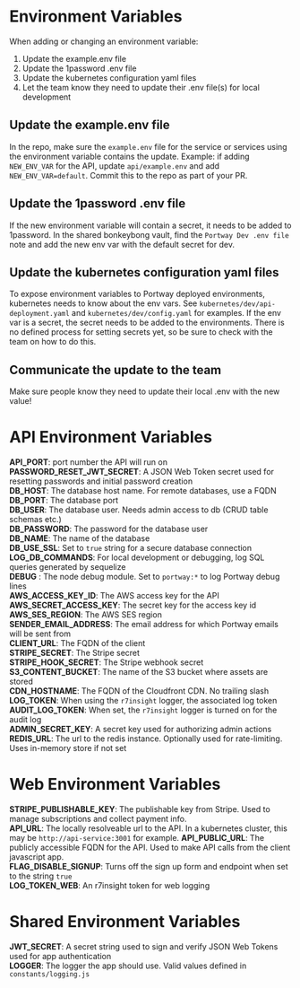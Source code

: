 # Environment Variables

When adding or changing an environment variable:
1. Update the example.env file
1. Update the 1password .env file
1. Update the kubernetes configuration yaml files
1. Let the team know they need to update their .env file(s) for local development

## Update the example.env file
In the repo, make sure the `example.env` file for the service or services using the environment
variable contains the update. Example: if adding `NEW_ENV_VAR` for the API, update `api/example.env`
and add `NEW_ENV_VAR=default`. Commit this to the repo as part of your PR.

## Update the 1password .env file
If the new environment variable will contain a secret, it needs to be added to 1password.
In the shared bonkeybong vault, find the `Portway Dev .env file` note and add the new env var
with the default secret for dev.

## Update the kubernetes configuration yaml files
To expose environment variables to Portway deployed environments, kubernetes needs to know about the
env vars. See `kubernetes/dev/api-deployment.yaml` and `kubernetes/dev/config.yaml` for examples.
If the env var is a secret, the secret needs to be added to the environments. There is no defined
process for setting secrets yet, so be sure to check with the team on how to do this.

## Communicate the update to the team
Make sure people know they need to update their local .env with the new value!

# API Environment Variables
**API_PORT**: port number the API will run on  
**PASSWORD_RESET_JWT_SECRET**: A JSON Web Token secret used for resetting passwords and initial password creation  
**DB_HOST**: The database host name. For remote databases, use a FQDN  
**DB_PORT**: The database port  
**DB_USER**: The database user. Needs admin access to db (CRUD table schemas etc.)  
**DB_PASSWORD**: The password for the database user  
**DB_NAME**: The name of the database  
**DB_USE_SSL**: Set to `true` string for a secure database connection  
**LOG_DB_COMMANDS**: For local development or debugging, log SQL queries generated by sequelize  
**DEBUG** : The node debug module. Set to `portway:*` to log Portway debug lines  
**AWS_ACCESS_KEY_ID**: The AWS access key for the API  
**AWS_SECRET_ACCESS_KEY**: The secret key for the access key id  
**AWS_SES_REGION**: The AWS SES region  
**SENDER_EMAIL_ADDRESS**: The email address for which Portway emails will be sent from  
**CLIENT_URL**: The FQDN of the client  
**STRIPE_SECRET**: The Stripe secret  
**STRIPE_HOOK_SECRET**: The Stripe webhook secret  
**S3_CONTENT_BUCKET**: The name of the S3 bucket where assets are stored  
**CDN_HOSTNAME**: The FQDN of the Cloudfront CDN. No trailing slash  
**LOG_TOKEN**: When using the `r7insight` logger, the associated log token   
**AUDIT_LOG_TOKEN**: When set, the `r7insight` logger is turned on for the audit log  
**ADMIN_SECRET_KEY**: A secret key used for authorizing admin actions  
**REDIS_URL**: The url to the redis instance. Optionally used for rate-limiting. Uses in-memory store if not set  

# Web Environment Variables
**STRIPE_PUBLISHABLE_KEY**: The publishable key from Stripe. Used to manage subscriptions and collect payment info.  
**API_URL**: The locally resolveable url to the API. In a kubernetes cluster, this may be `http://api-service:3001` for example.
**API_PUBLIC_URL**: The publicly accessible FQDN for the API. Used to make API calls from the client javascript app.  
**FLAG_DISABLE_SIGNUP**: Turns off the sign up form and endpoint when set to the string `true`  
**LOG_TOKEN_WEB**: An r7insight token for web logging

# Shared Environment Variables
**JWT_SECRET**: A secret string used to sign and verify JSON Web Tokens used for app authentication  
**LOGGER**: The logger the app should use. Valid values defined in `constants/logging.js`  

